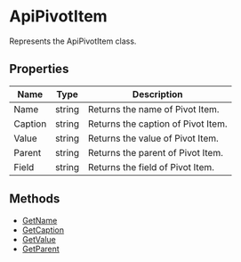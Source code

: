 # ApiPivotItem

Represents the ApiPivotItem class.

## Properties

| Name | Type | Description |
| ---- | ---- | ----------- |
| Name | string | Returns the name of Pivot Item. |
| Caption | string | Returns the caption of Pivot Item. |
| Value | string | Returns the value of Pivot Item. |
| Parent | string | Returns the parent of Pivot Item. |
| Field | string | Returns the field of Pivot Item. |

## Methods

- [GetName](./Methods/GetName.md)
- [GetCaption](./Methods/GetCaption.md)
- [GetValue](./Methods/GetValue.md)
- [GetParent](./Methods/GetParent.md)
